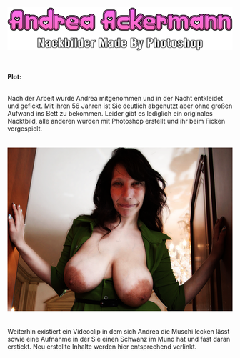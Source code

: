 <div align="center">
<img src="https://raw.githubusercontent.com/WOWZON3/daniela.paralyse.cnt/main/docs/image_files/ackermann_logo.png"></img></div>
<br>
<br>
<p><b>Plot:</b></p>
<br>
Nach der Arbeit wurde Andrea mitgenommen und in der Nacht entkleidet und gefickt. Mit ihren 56 Jahren ist Sie deutlich abgenutzt aber ohne großen Aufwand ins Bett zu bekommen. 
Leider gibt es lediglich ein originales Nacktbild, alle anderen wurden mit Photoshop erstellt und ihr beim Ficken vorgespielt.<div align="center">
<br>
<br>  
<img src="https://raw.githubusercontent.com/WOWZON3/daniela.paralyse.cnt/main/docs/image_files/ackermann_busty.png"></img></div>
<br>
<br>  
Weiterhin existiert ein Videoclip in dem sich Andrea die Muschi lecken lässt sowie eine Aufnahme in der Sie einen Schwanz im Mund hat und fast daran erstickt. Neu erstellte Inhalte werden hier entsprechend verlinkt.
